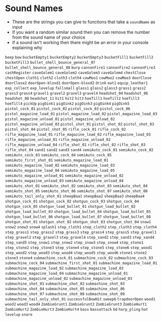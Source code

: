 # Sound Names

- These are the strings you can give to functions that take a `soundName` as input
- If you want a random similar sound then you can remove the number from the sound name of your choice
- If a sound isn't working then there might be an error in your console explaining why

`beep`
`bow`
`bucketEmpty1`
`bucketEmpty2`
`bucketEmpty3`
`bucketFill1`
`bucketFill2`
`bucketFill3`
`bullet_shell_bounce_general_07`
`bullet_shell_bounce_general_08`
`burp`
`cannonFire1`
`cannonFire2`
`cannonFire3`
`cashRegister`
`caveGolem1`
`caveGolem2`
`caveGolem3`
`caveGolem4`
`chestClose`
`chestOpen`
`cloth1`
`cloth2`
`cloth3`
`cloth4`
`cowMoo1`
`cowMoo2`
`cowMoo3`
`doorClose`
`doorClose2`
`doorOpen-bloxd1`
`doorOpen-bloxd2`
`drink`
`eat1`
`equip_leather1`
`exp_collect`
`exp_levelup`
`fallsmall`
`glass1`
`glass2`
`glass3`
`grass1`
`grass2`
`grass3`
`grass4`
`gravel1`
`gravel2`
`gravel3`
`gravel4`
`headshot_04`
`headshot_06`
`headshot_08`
`headshot_11`
`hit1`
`hit2`
`hit3`
`hoeTill1`
`hoeTill2`
`hoeTill3`
`hoeTill4`
`pickUp`
`pigOink1`
`pigOink2`
`pigOink3`
`pigOink4`
`pigOink5`
`pistol_cock_01`
`pistol_cock_02`
`pistol_cock_03`
`pistol_cock_06`
`pistol_magazine_load_01`
`pistol_magazine_load_02`
`pistol_magazine_load_03`
`pistol_magazine_unload_01`
`pistol_magazine_unload_02`
`pistol_magazine_unload_03`
`pistol_shot_01`
`pistol_shot_02`
`pistol_shot_03`
`pistol_shot_04`
`pistol_shot_05`
`rifle_cock_01`
`rifle_cock_02`
`rifle_magazine_load_01`
`rifle_magazine_load_02`
`rifle_magazine_load_03`
`rifle_magazine_unload_01`
`rifle_magazine_unload_02`
`rifle_magazine_unload_04`
`rifle_shot_01`
`rifle_shot_02`
`rifle_shot_03`
`rifle_shot_04`
`sand1`
`sand2`
`sand3`
`sand4`
`semiAuto_cock_01`
`semiAuto_cock_02`
`semiAuto_cock_03`
`semiAuto_cock_04`
`semiAuto_cock_05`
`semiAuto_first_shot_01`
`semiAuto_magazine_load_01`
`semiAuto_magazine_load_02`
`semiAuto_magazine_load_03`
`semiAuto_magazine_load_04`
`semiAuto_magazine_load_05`
`semiAuto_magazine_unload_01`
`semiAuto_magazine_unload_02`
`semiAuto_magazine_unload_03`
`semiAuto_magazine_unload_04`
`semiAuto_shot_01`
`semiAuto_shot_02`
`semiAuto_shot_03`
`semiAuto_shot_04`
`semiAuto_shot_05`
`semiAuto_shot_06`
`semiAuto_shot_07`
`semiAuto_shot_08`
`semiAuto_tail_only_shot_01`
`sheepBaa1`
`sheepBaa2`
`sheepBaa3`
`sheepBaa4`
`shotgun_cock_01`
`shotgun_cock_02`
`shotgun_cock_03`
`shotgun_cock_04`
`shotgun_cock_05`
`shotgun_load_bullet_01`
`shotgun_load_bullet_02`
`shotgun_load_bullet_03`
`shotgun_load_bullet_04`
`shotgun_load_bullet_05`
`shotgun_load_bullet_06`
`shotgun_load_bullet_07`
`shotgun_load_bullet_08`
`shotgun_shot_01`
`shotgun_shot_02`
`shotgun_shot_03`
`shotgun_shot_04`
`snow1`
`snow2`
`snow3`
`snow4`
`splash1`
`step_cloth1`
`step_cloth2`
`step_cloth3`
`step_cloth4`
`step_grass1`
`step_grass2`
`step_grass3`
`step_grass4`
`step_grass5`
`step_gravel1`
`step_gravel2`
`step_gravel3`
`step_gravel4`
`step_sand2`
`step_sand3`
`step_sand4`
`step_sand5`
`step_snow1`
`step_snow2`
`step_snow3`
`step_snow4`
`step_stone1`
`step_stone2`
`step_stone3`
`step_stone4`
`step_stone5`
`step_stone6`
`step_wood1`
`step_wood2`
`step_wood3`
`step_wood4`
`step_wood5`
`step_wood6`
`stone1`
`stone2`
`stone3`
`stone4`
`submachine_cock_01`
`submachine_cock_02`
`submachine_cock_03`
`submachine_cock_04`
`submachine_first_shot_01`
`submachine_magazine_load_01`
`submachine_magazine_load_02`
`submachine_magazine_load_03`
`submachine_magazine_load_04`
`submachine_magazine_unload_01`
`submachine_magazine_unload_02`
`submachine_magazine_unload_03`
`submachine_shot_01`
`submachine_shot_02`
`submachine_shot_03`
`submachine_shot_04`
`submachine_shot_05`
`submachine_shot_06`
`submachine_shot_07`
`submachine_shot_08`
`submachine_shot_09`
`submachine_tail_only_shot_01`
`successfulBowHit`
`sweep6`
`trapdoorOpen`
`wood1`
`wood2`
`wood3`
`wood4`
`ZombieGrunt1`
`ZombieGrunt2`
`ZombieGrunt3`
`ZombieHurt1`
`ZombieHurt2`
`ZombieHurt3`
`ZombieHurt4`
`bass`
`bassattack`
`bd`
`harp_pling`
`hat`
`levelup`
`snare`
